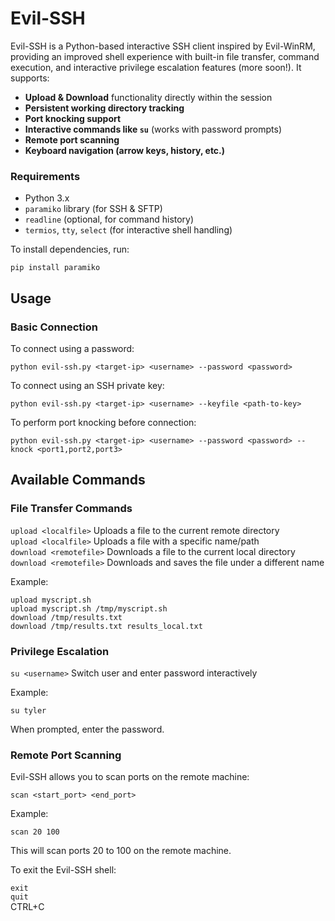 # Evil-SSH

Evil-SSH is a Python-based interactive SSH client inspired by Evil-WinRM, providing an improved shell experience with built-in file transfer, command execution, and interactive privilege escalation features (more soon!). It supports:
- **Upload & Download** functionality directly within the session
- **Persistent working directory tracking**
- **Port knocking support**
- **Interactive commands like `su`** (works with password prompts)
- **Remote port scanning**
- **Keyboard navigation (arrow keys, history, etc.)**

### **Requirements**
- Python 3.x
- `paramiko` library (for SSH & SFTP)
- `readline` (optional, for command history)
- `termios`, `tty`, `select` (for interactive shell handling)

To install dependencies, run:

```pip install paramiko```

## Usage
### Basic Connection

To connect using a password:

```python evil-ssh.py <target-ip> <username> --password <password>```

To connect using an SSH private key:

```python evil-ssh.py <target-ip> <username> --keyfile <path-to-key>```

To perform port knocking before connection:

```python evil-ssh.py <target-ip> <username> --password <password> --knock <port1,port2,port3>```

## Available Commands

### File Transfer Commands

```upload <localfile>```	Uploads a file to the current remote directory  
```upload <localfile>``` <remotefile>	Uploads a file with a specific name/path  
```download <remotefile>```	Downloads a file to the current local directory  
```download <remotefile>``` <localfile>	Downloads and saves the file under a different name  

Example:

`upload myscript.sh`  
`upload myscript.sh /tmp/myscript.sh`  
`download /tmp/results.txt`  
`download /tmp/results.txt results_local.txt`  

### Privilege Escalation
 
```su <username>```	Switch user and enter password interactively

Example:

`su tyler`

When prompted, enter the password.
### Remote Port Scanning

Evil-SSH allows you to scan ports on the remote machine:

```scan <start_port> <end_port>```

Example:

`scan 20 100`

This will scan ports 20 to 100 on the remote machine.

To exit the Evil-SSH shell:

`exit`  
`quit`  
CTRL+C  

